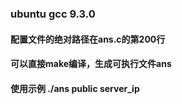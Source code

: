 ### ubuntu gcc 9.3.0
#### 配置文件的绝对路径在ans.c的第200行
#### 可以直接make编译，生成可执行文件ans
#### 使用示例  ./ans public server_ip
